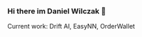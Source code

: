 ### Hi there im Daniel Wilczak 👋

Current work: Drift AI, EasyNN, OrderWallet


<!--
**danielwilczak101/danielwilczak101** is a ✨ _special_ ✨ repository because its `README.md` (this file) appears on your GitHub profile.
-->
